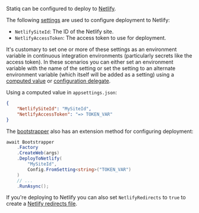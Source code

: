 Statiq can be configured to deploy to [Netlify](https://www.netlify.com).

The following [settings](xref:web-settings) are used to configure deployment to Netlify:

- `NetlifySiteId`: The ID of the Netlify site.
- `NetlifyAccessToken`: The access token to use for deployment.

It's customary to set one or more of these settings as an environment variable in continuous
integration environments (particularly secrets like the access token). In these scenarios you can either
set an environment variable with the name of the setting or set the setting to an alternate environment
variable (which itself will be added as a setting) using a
[computed value](xref:metadata-values#computed-values) or
[configuration delegate](xref:configuration-delegates).

Using a computed value in `appsettings.json`:

```json
{
    "NetlifySiteId": "MySiteId",
    "NetlifyAccessToken": "=> TOKEN_VAR"
}
```

The [bootstrapper](xref:bootstrapper) also has an extension method for configuring deployment:

```csharp
await Bootstrapper
    .Factory
    .CreateWeb(args)
    .DeployToNetlify(
        "MySiteId",
        Config.FromSetting<string>("TOKEN_VAR")
    )
    // ...
    .RunAsync();
```

If you're deploying to Netlify you can also set `NetlifyRedirects` to `true` to
create a [Netlify redirects file](xref:web-redirects#netlify).